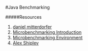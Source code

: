 #Java Benchmarking

#####Resources
1. [daniel mitterdorfer](https://github.com/danielmitterdorfer)
2. [Microbenchmarking Introduction](http://daniel.mitterdorfer.name/articles/2014/jmh-microbenchmarking-intro/)
3. [Microbenchmarking Environment](http://daniel.mitterdorfer.name/articles/2014/microbenchmarking-environment/)
4. [Alex Shiplev](http://shipilev.net/)
